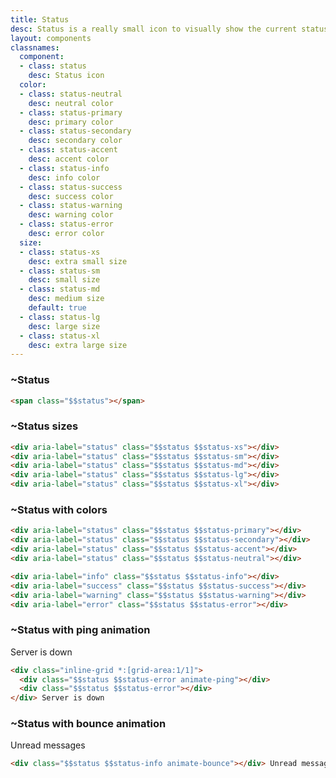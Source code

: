 ```yaml
---
title: Status
desc: Status is a really small icon to visually show the current status of an element, like online, offline, error, etc.
layout: components
classnames:
  component:
  - class: status
    desc: Status icon
  color:
  - class: status-neutral
    desc: neutral color
  - class: status-primary
    desc: primary color
  - class: status-secondary
    desc: secondary color
  - class: status-accent
    desc: accent color
  - class: status-info
    desc: info color
  - class: status-success
    desc: success color
  - class: status-warning
    desc: warning color
  - class: status-error
    desc: error color
  size:
  - class: status-xs
    desc: extra small size
  - class: status-sm
    desc: small size
  - class: status-md
    desc: medium size
    default: true
  - class: status-lg
    desc: large size
  - class: status-xl
    desc: extra large size
---
```


<script>
  import Component from "$components/Component.svelte"
  import Translate from "$components/Translate.svelte"
</script>

### ~Status
<span class="status"></span>

```html
<span class="$$status"></span>
```

### ~Status sizes
<div aria-label="status" class="status status-xs"></div>
<div aria-label="status" class="status status-sm"></div>
<div aria-label="status" class="status status-md"></div>
<div aria-label="status" class="status status-lg"></div>
<div aria-label="status" class="status status-xl"></div>

```html
<div aria-label="status" class="$$status $$status-xs"></div>
<div aria-label="status" class="$$status $$status-sm"></div>
<div aria-label="status" class="$$status $$status-md"></div>
<div aria-label="status" class="$$status $$status-lg"></div>
<div aria-label="status" class="$$status $$status-xl"></div>
```

### ~Status with colors
<div aria-label="status" class="status status-primary"></div>
<div aria-label="status" class="status status-secondary"></div>
<div aria-label="status" class="status status-accent"></div>
<div aria-label="status" class="status status-neutral"></div>

<div aria-label="info" class="status status-info"></div>
<div aria-label="success" class="status status-success"></div>
<div aria-label="warning" class="status status-warning"></div>
<div aria-label="error" class="status status-error"></div>

```html
<div aria-label="status" class="$$status $$status-primary"></div>
<div aria-label="status" class="$$status $$status-secondary"></div>
<div aria-label="status" class="$$status $$status-accent"></div>
<div aria-label="status" class="$$status $$status-neutral"></div>

<div aria-label="info" class="$$status $$status-info"></div>
<div aria-label="success" class="$$status $$status-success"></div>
<div aria-label="warning" class="$$status $$status-warning"></div>
<div aria-label="error" class="$$status $$status-error"></div>
```
### ~Status with ping animation

<div class="inline-grid *:[grid-area:1/1]">
  <div class="status status-error animate-ping"></div>
  <div class="status status-error"></div>
</div> Server is down

```html
<div class="inline-grid *:[grid-area:1/1]">
  <div class="$$status $$status-error animate-ping"></div>
  <div class="$$status $$status-error"></div>
</div> Server is down
```
### ~Status with bounce animation

<div class="status status-info animate-bounce"></div> Unread messages

```html
<div class="$$status $$status-info animate-bounce"></div> Unread messages
```

